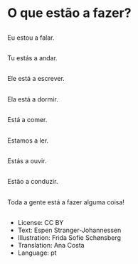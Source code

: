 # O que estão a fazer?

##
Eu estou a falar.

##
Tu estás a andar.

##
Ele está a escrever.

##
Ela está a dormir.

##
Está a comer.

##
Estamos a ler.

##
Estás a ouvir.

##
Estão a conduzir.

##
Toda a gente está a fazer alguma coisa!

##
* License: CC BY
* Text: Espen Stranger-Johannessen
* Illustration: Frida Sofie Schønsberg
* Translation: Ana Costa
* Language: pt
